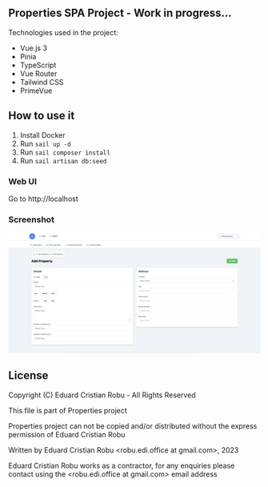 ## Properties SPA Project - Work in progress...

Technologies used in the project:

- Vue.js 3
- Pinia
- TypeScript
- Vue Router
- Tailwind CSS
- PrimeVue 

## How to use it

1. Install Docker
2. Run `sail up -d`
3. Run `sail composer install`
4. Run `sail artisan db:seed`


### Web UI

Go to http://localhost

### Screenshot

![frontend](Screenshot.png)


## License

Copyright (C) Eduard Cristian Robu - All Rights Reserved

This file is part of Properties project

Properties project can not be copied and/or distributed without the express permission of Eduard Cristian Robu

Written by Eduard Cristian Robu <robu.edi.office at gmail.com>, 2023

Eduard Cristian Robu works as a contractor, for any enquiries please contact using the <robu.edi.office at gmail.com> email address 


